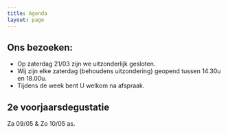 ```yaml
---
title: Agenda 
layout: page
---
```


Ons bezoeken:
-------------
* Op zaterdag 21/03 zijn we uitzonderlijk gesloten.
* Wij zijn elke zaterdag (behoudens uitzondering) geopend tussen 14.30u en 18.00u.
* Tijdens de week bent U welkom na afspraak.


2e voorjaarsdegustatie
----------------------

Za 09/05 & Zo 10/05 as.












